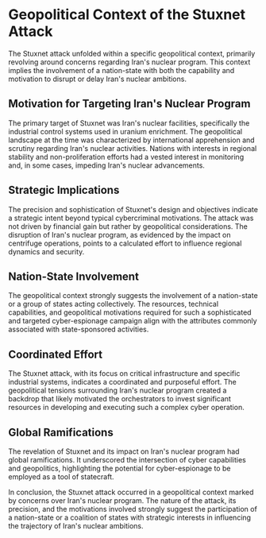 # Geopolitical Context of the Stuxnet Attack

The Stuxnet attack unfolded within a specific geopolitical context, primarily revolving around concerns regarding Iran's nuclear program. This context implies the involvement of a nation-state with both the capability and motivation to disrupt or delay Iran's nuclear ambitions.

## Motivation for Targeting Iran's Nuclear Program

The primary target of Stuxnet was Iran's nuclear facilities, specifically the industrial control systems used in uranium enrichment. The geopolitical landscape at the time was characterized by international apprehension and scrutiny regarding Iran's nuclear activities. Nations with interests in regional stability and non-proliferation efforts had a vested interest in monitoring and, in some cases, impeding Iran's nuclear advancements.

## Strategic Implications

The precision and sophistication of Stuxnet's design and objectives indicate a strategic intent beyond typical cybercriminal motivations. The attack was not driven by financial gain but rather by geopolitical considerations. The disruption of Iran's nuclear program, as evidenced by the impact on centrifuge operations, points to a calculated effort to influence regional dynamics and security.

## Nation-State Involvement

The geopolitical context strongly suggests the involvement of a nation-state or a group of states acting collectively. The resources, technical capabilities, and geopolitical motivations required for such a sophisticated and targeted cyber-espionage campaign align with the attributes commonly associated with state-sponsored activities.

## Coordinated Effort

The Stuxnet attack, with its focus on critical infrastructure and specific industrial systems, indicates a coordinated and purposeful effort. The geopolitical tensions surrounding Iran's nuclear program created a backdrop that likely motivated the orchestrators to invest significant resources in developing and executing such a complex cyber operation.

## Global Ramifications

The revelation of Stuxnet and its impact on Iran's nuclear program had global ramifications. It underscored the intersection of cyber capabilities and geopolitics, highlighting the potential for cyber-espionage to be employed as a tool of statecraft.

In conclusion, the Stuxnet attack occurred in a geopolitical context marked by concerns over Iran's nuclear program. The nature of the attack, its precision, and the motivations involved strongly suggest the participation of a nation-state or a coalition of states with strategic interests in influencing the trajectory of Iran's nuclear ambitions.
